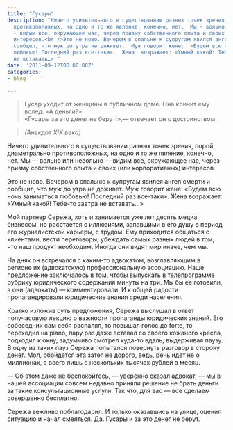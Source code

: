 ```yaml
---
title: "Гусары"
description: "Ничего удивительного в существовании разных точек зрения,  порой, диаметрально
  противоположных, на одно и то же явление, конечно, нет.  Мы - вольно или невольно
  - видим все, окружающее нас, через призму собственного опыта и своих (или корпоративных)
  интересов.<br />Это не ново. Вечером в спальню к супругам явился ангел смерти и
  сообщил, что муж до утра не доживет.  Муж говорит жене:  «Будем всю ночь заниматься
  любовью! Последний раз все-таки».  Жена  возражает: «Умный какой! Тебе-то завтра
  не вставать…» "
date: '2011-09-12T00:00:00Z'
categories:
- blog

---
```

> Гусар уходит от женщины в публичном доме. Она кричит ему вслед: «А деньги?»<br />
«Гусары за это денег не берут!»,—&nbsp;отвечает он с достоинством.

> *(Анекдот  ХIХ века)*

Ничего удивительного в существовании разных точек зрения,  порой, диаметрально противоположных, на одно и то же явление, конечно, нет. Мы —&nbsp;вольно или невольно —&nbsp;видим все, окружающее нас, через призму собственного опыта и своих (или корпоративных) интересов.

Это не ново. Вечером в спальню к супругам явился ангел смерти и сообщил, что муж до утра не доживет. Муж говорит жене: «Будем всю ночь заниматься любовью! Последний раз все-таки». Жена возражает: «Умный какой! Тебе-то завтра не вставать…»

Мой партнер  Сережа, хоть и занимается  уже лет десять  медиа бизнесом, но расстается с иллюзиями, запавшими в его душу в период его журналистской карьеры, с трудом. Ему приходится общаться с клиентами, вести переговоры, убеждать самых разных людей в том, что наш продукт необходим. Иногда они видят мир иначе, чем мы.

На днях он встречался с каким-то адвокатом, возглавляющим в регионе их (адвокатскую) профессиональную ассоциацию. Наше предложение заключалось в том, чтобы выпускать в телепрограмме рубрику юридического содержания минуты на три. Мы бы ее готовили, а они (адвокаты) —&nbsp;комментировали. И к общей радости пропагандировали юридические знания среди населения.

Кратко изложив суть предложения, Сережа выслушал в ответ получасовую лекцию о важности пропаганды юридических знаний. Его собеседник сам себя распалял, то повышал голос до forte, то переходил на piano, пару раз даже вставал со своего кожаного кресла, подходил к окну, задумчиво смотрел куда-то вдаль, выдерживая паузу. В одну из таких пауз Сережа попытался повернуть разговор в сторону денег. Мол, обойдется эта затея не дорого, ведь, речь идет не о миллионах, а всего лишь о нескольких тысячах рублей в месяц.

—&nbsp;Об этом даже не беспокойтесь, —&nbsp;уверенно сказал адвокат, —&nbsp;мы в нашей ассоциации совсем недавно приняли решение не брать деньги за такие консультационные услуги. Так что, для вас —&nbsp;все сделаем совершенно бесплатно.

Сережа вежливо поблагодарил. И только оказавшись на улице, оценил ситуацию и начал смеяться. Да. Гусары и за это денег не берут.
